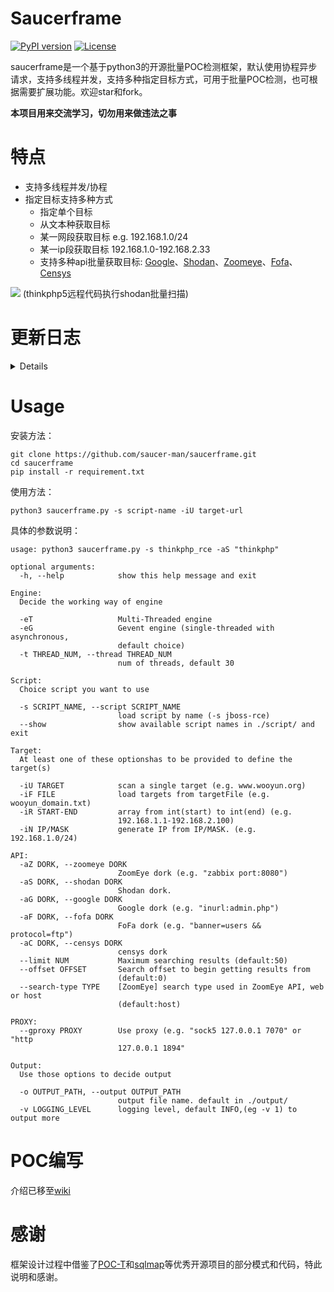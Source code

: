 # Saucerframe
[![PyPI version](https://img.shields.io/badge/python-3-blue.svg)](https://www.python.org/)  [![License](https://img.shields.io/badge/license-GPLv2-red.svg)](https://raw.githubusercontent.com/sqlmapproject/sqlmap/master/LICENSE) 

saucerframe是一个基于python3的开源批量POC检测框架，默认使用协程异步请求，支持多线程并发，支持多种指定目标方式，可用于批量POC检测，也可根据需要扩展功能。欢迎star和fork。

**本项目用来交流学习，切勿用来做违法之事**

# 特点

- 支持多线程并发/协程
- 指定目标支持多种方式
    - 指定单个目标
    - 从文本种获取目标
    - 某一网段获取目标 e.g. 192.168.1.0/24
    - 某一ip段获取目标 192.168.1.0-192.168.2.33
    - 支持多种api批量获取目标: [Google](https://cse.google.com/cse)、[Shodan](https://www.shodan.io/)、[Zoomeye](https://www.zoomeye.org/)、[Fofa](https://fofa.so)、[Censys](https://censys.io)

![](https://github.com/saucer-man/saucerframe/blob/master/doc/eg1.png)
(thinkphp5远程代码执行shodan批量扫描)

# 更新日志
<details>

- 2019-05-09
增加logging模块，支持输出等级；增加censys api调用；IPY替换为内置库ipaddress、imp更新为importlib模块；规范大部分函数、变量命名；修改了程序逻辑。

- 2019-05-08
增加plugin目录，逐步添加plugin，方便poc调用。目前已添加随机user-agent

- 2019-04-18
更改默认并发方式为协程，自动根据扫描数量确定异步请求数量，优化了部分代码逻辑，速度提升

- 2019-02-26
增加协程模式，利用gevent模块实现异步请求。

- 2018-12-15 
将第三方库colorama、IPy放进thirdlib中直接引用，减少依赖包的安装。

- 2018-12-10 
测试框架编写完成

</details>


# Usage

安装方法：
```
git clone https://github.com/saucer-man/saucerframe.git 
cd saucerframe
pip install -r requirement.txt 
```

使用方法：
```
python3 saucerframe.py -s script-name -iU target-url 
```

具体的参数说明：
```
usage: python3 saucerframe.py -s thinkphp_rce -aS "thinkphp"

optional arguments:
  -h, --help            show this help message and exit

Engine:
  Decide the working way of engine

  -eT                   Multi-Threaded engine
  -eG                   Gevent engine (single-threaded with asynchronous,
                        default choice)
  -t THREAD_NUM, --thread THREAD_NUM
                        num of threads, default 30

Script:
  Choice script you want to use

  -s SCRIPT_NAME, --script SCRIPT_NAME
                        load script by name (-s jboss-rce)
  --show                show available script names in ./script/ and exit

Target:
  At least one of these optionshas to be provided to define the target(s)

  -iU TARGET            scan a single target (e.g. www.wooyun.org)
  -iF FILE              load targets from targetFile (e.g. wooyun_domain.txt)
  -iR START-END         array from int(start) to int(end) (e.g.
                        192.168.1.1-192.168.2.100)
  -iN IP/MASK           generate IP from IP/MASK. (e.g. 192.168.1.0/24)

API:
  -aZ DORK, --zoomeye DORK
                        ZoomEye dork (e.g. "zabbix port:8080")
  -aS DORK, --shodan DORK
                        Shodan dork.
  -aG DORK, --google DORK
                        Google dork (e.g. "inurl:admin.php")
  -aF DORK, --fofa DORK
                        FoFa dork (e.g. "banner=users && protocol=ftp")
  -aC DORK, --censys DORK
                        censys dork
  --limit NUM           Maximum searching results (default:50)
  --offset OFFSET       Search offset to begin getting results from
                        (default:0)
  --search-type TYPE    [ZoomEye] search type used in ZoomEye API, web or host
                        (default:host)

PROXY:
  --gproxy PROXY        Use proxy (e.g. "sock5 127.0.0.1 7070" or "http
                        127.0.0.1 1894"

Output:
  Use those options to decide output

  -o OUTPUT_PATH, --output OUTPUT_PATH
                        output file name. default in ./output/
  -v LOGGING_LEVEL      logging level, default INFO,(eg -v 1) to output more
```

# POC编写

介绍已移至[wiki](https://github.com/saucer-man/saucerframe/wiki)

# 感谢

框架设计过程中借鉴了[POC-T](https://github.com/Xyntax/POC-T)和[sqlmap](https://github.com/sqlmapproject/sqlmap)等优秀开源项目的部分模式和代码，特此说明和感谢。

